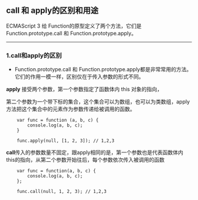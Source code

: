 ## call 和 apply的区别和用途

ECMAScript 3 给 Function的原型定义了两个方法，它们是Function.prototype.call 和 Function.prototype.apply。

-----------------------------

### 1.call和apply的区别

* Function.prototype.call 和 Function.prototype.apply都是非常常用的方法。它们的作用一模一样，区别仅在于传入参数的形式不同。

**apply** 接受两个参数，第一个参数指定了函数体内 this 对象的指向，

第二个参数为一个带下标的集合，这个集合可以为数组，也可以为类数组，apply方法把这个集合中的元素作为参数传递给被调用的函数。

```
	var func = function (a, b, c) {
		console.log(a, b, c);
	}
	
	func.apply(null, [1, 2, 3]); // 1,2,3
```

**call**传入的参数数量不固定，跟apply相同的是，第一个参数也是代表函数体内this的指向，从第二个参数开始往后，每个参数依次传入被调用的函数

```
	var func = function(a, b, c) {
		console.log(a, b, c);
	};
	
	func.call(null, 1, 2, 3); // 1,2,3
```

